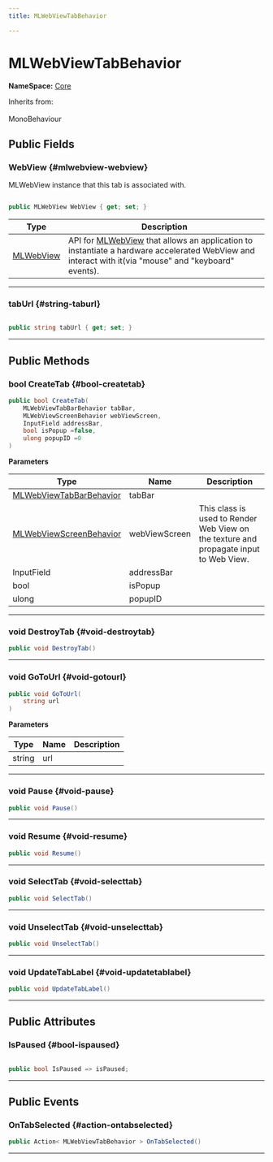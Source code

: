 ```yaml
---
title: MLWebViewTabBehavior

---
```


# MLWebViewTabBehavior



**NameSpace:** 
[Core](/versioned_docs/version-14-Jun-2023/unity-api/api/MagicLeap.Core/MagicLeap.Core.md) 





Inherits from: <br></br>MonoBehaviour




## Public Fields

### WebView {#mlwebview-webview}

MLWebView instance that this tab is associated with. 

```csharp

public MLWebView WebView { get; set; }

```

| Type | Description  | 
|--|--|
| [MLWebView](/versioned_docs/version-14-Jun-2023/unity-api/api/UnityEngine.XR.MagicLeap/MLWebView/UnityEngine.XR.MagicLeap.MLWebView.md) | API for [MLWebView](/versioned_docs/version-14-Jun-2023/unity-api/api/UnityEngine.XR.MagicLeap/MLWebView/UnityEngine.XR.MagicLeap.MLWebView.md) that allows an application to instantiate a hardware accelerated WebView and interact with it(via "mouse" and "keyboard" events).  |





-----------

### tabUrl {#string-taburl}

```csharp

public string tabUrl { get; set; }

```






-----------

## Public Methods

### bool CreateTab {#bool-createtab}

```csharp
public bool CreateTab(
    MLWebViewTabBarBehavior tabBar,
    MLWebViewScreenBehavior webViewScreen,
    InputField addressBar,
    bool isPopup =false,
    ulong popupID =0
)
```


**Parameters**

| Type | Name  | Description  | 
|--|--|--|
| [MLWebViewTabBarBehavior](/versioned_docs/version-14-Jun-2023/unity-api/api/MagicLeap.Core/MagicLeap.Core.MLWebViewTabBarBehavior.md) |tabBar||
| [MLWebViewScreenBehavior](/versioned_docs/version-14-Jun-2023/unity-api/api/MagicLeap.Core/MagicLeap.Core.MLWebViewScreenBehavior.md) |webViewScreen|This class is used to Render Web View on the texture and propagate input to Web View. |
| InputField |addressBar||
| bool |isPopup||
| ulong |popupID||






-----------

### void DestroyTab {#void-destroytab}

```csharp
public void DestroyTab()
```






-----------

### void GoToUrl {#void-gotourl}

```csharp
public void GoToUrl(
    string url
)
```


**Parameters**

| Type | Name  | Description  | 
|--|--|--|
| string |url||






-----------

### void Pause {#void-pause}

```csharp
public void Pause()
```






-----------

### void Resume {#void-resume}

```csharp
public void Resume()
```






-----------

### void SelectTab {#void-selecttab}

```csharp
public void SelectTab()
```






-----------

### void UnselectTab {#void-unselecttab}

```csharp
public void UnselectTab()
```






-----------

### void UpdateTabLabel {#void-updatetablabel}

```csharp
public void UpdateTabLabel()
```






-----------

## Public Attributes

### IsPaused {#bool-ispaused}

```csharp

public bool IsPaused => isPaused;

```






-----------

## Public Events

### OnTabSelected {#action-ontabselected}

```csharp
public Action< MLWebViewTabBehavior > OnTabSelected()
```






-----------

